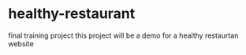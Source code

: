 # healthy-restaurant
final training project 
this project will be a demo for a healthy restaurtan website 
